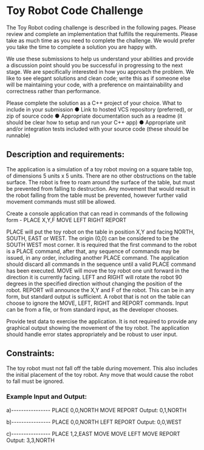 # Toy Robot Code Challenge 

The Toy Robot coding challenge is described in the following pages. Please review and complete an implementation that fulfills the requirements. Please take as much time as you need to complete the challenge. We would prefer you take the time to complete a solution you are happy with. 

We use these submissions to help us understand your abilities and provide a discussion point should you be successful in progressing to the next stage. We are specifically interested in how you approach the problem. We like to see elegant solutions and clean code; write this as if someone else will be maintaining your code, with a preference on maintainability and correctness rather than performance. 

Please complete the solution as a C++ project of your choice. 
What to include in your submission 
● Link to hosted VCS repository (preferred), or zip of source code 
● Appropriate documentation such as a readme (it should be clear how to setup and run your C++ app) ● Appropriate unit and/or integration tests included with your source code (these should be runnable) 

## Description and requirements: 

The application is a simulation of a toy robot moving on a square table top, of dimensions 5 units x 5 units. There are no other obstructions on the table surface. The robot is free to roam around the surface of the table, but must be prevented from falling to destruction. Any movement that would result in the robot falling from the table must be prevented, however further valid movement commands must still be allowed. 

Create a console application that can read in commands of the following form - 
PLACE X,Y,F 
MOVE 
LEFT 
RIGHT 
REPORT 

PLACE will put the toy robot on the table in position X,Y and facing NORTH, SOUTH, EAST or WEST. The origin (0,0) can be considered to be the SOUTH WEST most corner. It is required that the first command to the robot is a PLACE command, after that, any sequence of commands may be issued, in any order, including another PLACE command. The
application should discard all commands in the sequence until a valid PLACE command has been executed. MOVE will move the toy robot one unit forward in the direction it is currently facing. 
LEFT and RIGHT will rotate the robot 90 degrees in the specified direction without changing the position of the robot. REPORT will announce the X,Y and F of the robot. This can be in any form, but standard output is sufficient. A robot that is not on the table can choose to ignore the MOVE, LEFT, RIGHT and REPORT commands. Input can be from a file, or from standard input, as the developer chooses. 

Provide test data to exercise the application. 
It is not required to provide any graphical output showing the movement of the toy robot. 
The application should handle error states appropriately and be robust to user input. 

## Constraints: 

The toy robot must not fall off the table during movement. This also includes the initial placement of the toy robot. Any move that would cause the robot to fall must be ignored. 

### Example Input and Output: 

a)---------------- 
PLACE 0,0,NORTH 
MOVE 
REPORT 
Output: 0,1,NORTH 

b)---------------- 
PLACE 0,0,NORTH 
LEFT 
REPORT 
Output: 0,0,WEST 

c)---------------- 
PLACE 1,2,EAST 
MOVE 
MOVE 
LEFT 
MOVE 
REPORT 
Output: 3,3,NORTH

